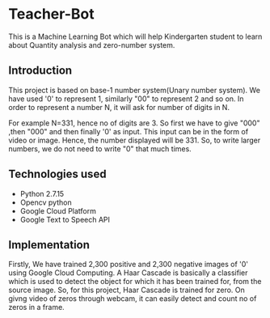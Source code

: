 # Teacher-Bot
This is a Machine Learning Bot which will help Kindergarten student to learn about Quantity analysis and zero-number system. 

## Introduction
This project is based on base-1 number system(Unary number system). We have used '0' to represent 1, similarly "00" to represent 2 and so on. In order to represent a number N, it will ask for number of digits in N.

For example N=331, hence no of digits are 3. So first we have to give "000" ,then "000" and then finally '0' as input. This input can be in the form of video or image. Hence, the number displayed will be 331.
So, to write larger numbers, we do not need to write "0" that much times.

## Technologies used
* Python 2.7.15
* Opencv python
* Google Cloud Platform
* Google Text to Speech API

## Implementation
Firstly, We have trained 2,300 positive and 2,300 negative images of '0' using Google Cloud Computing. A Haar Cascade is basically a classifier which is used to detect the object for which it has been trained for, from the source image. So, for this project, Haar Cascade is trained for zero. On givng video of zeros through webcam, it can easily detect and count no of zeros in a frame.   

